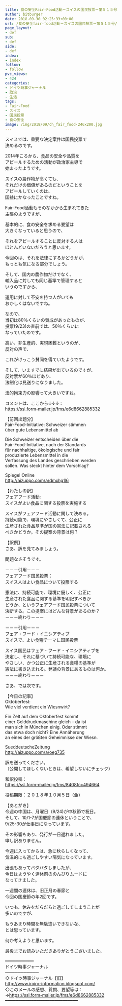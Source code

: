 ```yaml
---
title: 食の安全Fair-Food活動－スイスの国民投票－第５１５号
author: bitburger
date: 2018-09-30 02:25:33+00:00
url: /食の安全fair-food活動－スイスの国民投票－第５１５号/
page_layout:
- def
sub:
- def
side:
- def
index:
- index
follow:
- follow
pvc_views:
- 424
categories:
- ドイツ時事ジャーナル
- 政治
- 生活
tags:
- Fair-Food
- スイス
- 国民投票
- 食の安全
image: /img/2018/09/ch_fair_food-246x200.jpg
---
```

スイスでは、重要な決定案件は国民投票で  
決めるのです。  
  
2014年ころから、食品の安全や品質を  
アピールするための活動が政治家主導で  
始まったようです。  
  
スイスの農作物が高くても、  
それだけの価値があるのだということを  
アピールしていくのは、  
国益にかなったことですね。  
  
Fair-Food活動もそのなかから生まれてきた  
主張のようですが、  
  
基本的に、食の安全を求める要望は  
大きくなっていると思うので、  
  
それをアピールすることに反対する人は  
ほとんどいないだろうと思います。

今回のは、それを法律にするかどうかが、  
もっとも気になる部分でしょう。  
  
そして、国内の農作物だけでなく、  
輸入品に対しても同じ基準で管理すると  
いうのですから、  
  
運用に対して不安を持つ人がいても  
おかしくはないですね。  
  
なので、  
当初は80％くらいの賛成があったものが、  
投票(9/23)の直前では、50％くらいに  
なっていたのです。

高い、非生産的、実現困難というのが、  
反対の声で、  
  
これがけっこう賛同を得ていたようです。  
  
そして、いますでに結果が出ているのですが、  
反対票が60％ほどあり、  
法制化は見送りになりました。  
  
法的拘束力の影響って大きいですね。

コメントは、ここから↓↓↓：  
<https://ssl.form-mailer.jp/fms/e6d8662885332>

【前回出題分】  
Fair-Food-Initiative: Schweizer stimmen  
über gute Lebensmittel ab  
  
Die Schweizer entscheiden über die  
Fair-Food-Initiative, nach der Standards  
für nachhaltige, ökologische und fair  
produzierte Lebensmittel in die  
Verfassung des Landes geschrieben werden  
sollen. Was steckt hinter dem Vorschlag?  
  
Spiegel Online  
<http://aizuppo.com/a/dmxhg1l6>

【わたしの訳】  
フェアフード活動:  
スイスがよい食品に関する投票を実施する  
  
スイスがフェアフード活動に関して決める。  
持続可能で、環境にやさしくて、公正に  
生産された食品基準が国の憲法に記載される  
べきかどうか。その提案の背景は何？

【訳例】  
さあ、訳を見てみましょう。  
  
問題なさそうです。

－－－引用－－－  
フェアフード国民投票：  
スイス人はよい食品について投票する  
  
憲法に、持続可能で、環境に優しく、公正に  
生産された食品に関する基準を明記すべきか  
どうか、というフェアフード国民投票について  
決断する。この提案にはどんな背景があるのか？  
－－－終わり－－－

－－－引用－－－  
フェア・フード・イニシアティブ  
スイスで、よい食糧テーマに国民投票  
  
スイス国民はフェア・フード・イニシアティブを  
決定し、それに基づいて持続可能な、環境に  
やさしい、かつ公正に生産される食糧の基準が  
憲法に書き込まれる。発議の背景にあるものは何か。  
－－－終わり－－－

さあ、では次です。  
  
【今日の記事】  
Oktoberfest:  
Wie viel verdient ein Wiesnwirt?  
  
Ein Zelt auf dem Oktoberfest kommt  
einer Gelddruckmaschine gleich &#8211; da ist  
man sich in München einig. Oder stimmt  
das etwa doch nicht? Eine Annäherung  
an eines der größten Geheimnisse der Wiesn.  
  
SueddeutscheZeitung  
<http://aizuppo.com/a/oeg735>

訳を送ってください。  
（公開してほしくないときは、希望しないにチェック）  
  
和訳投稿：  
 <https://ssl.form-mailer.jp/fms/8408fcc494664>  
  
投稿期限：２０１８年１０月５日（金）

【あとがき】  
今週の中国は、月曜日（9/24)が中秋節で祝日。  
そして、10/1-7が国慶節の連休ということで、  
9/25-30が仕事日になっています。  
  
その影響もあり、発行が一日遅れました。  
申し訳ありません。  
  
今週に入ってからは、急に秋らしくなって、  
気温的にも過ごしやすい陽気になっています。  
  
出張もあってバタバタしましたが、  
今日はようやく連休前ののんびりムードに  
なってきました。  
  
一週間の連休は、旧正月の春節と  
今回の国慶節の年2回です。  
  
いつも、休みをだらだらと過ごしてしまうことが  
多いのですが、  
  
もうあまり時間を無駄遣いできないな、  
とは思っています。  
  
何か考えようと思います。  
  
最後までお読みいただきありがとうございました。

━━━━━━━━━━━  
ドイツ時事ジャーナル  
───────────  
◇ドイツ時事ジャーナル【旧】  
<http://www.iroiro-information.blogspot.com/>  
◇このメールの感想、質問、要望等は：  
-><https://ssl.form-mailer.jp/fms/e6d8662885332>  
━━━━━━━━━━━━━━━━━━━━━━━━━━━━